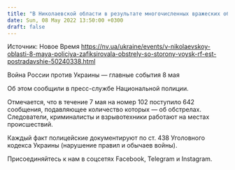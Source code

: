 ```yaml
---
title: "В Николаевской области в результате многочисленных вражеских обстрелов за минувшие сутки пострадали люди, повреждены здания и авто — фото"
date: Sun, 08 May 2022 13:50:00 +0300
draft: false
---
```

Источник: Новое Время https://nv.ua/ukraine/events/v-nikolaevskoy-oblasti-8-maya-policiya-zafiksirovala-obstrely-so-storony-voysk-rf-est-postradavshie-50240338.html


Война России против Украины — главные события 8 мая

Об этом сообщили в пресс-службе Национальной полиции.

Отмечается, что в течение 7 мая на номер 102 поступило 642 сообщения, подавляющее количество которых — об обстрелах. Следователи, криминалисты и взрывотехники работают на местах происшествий.

Каждый факт полицейские документируют по ст. 438 Уголовного кодекса Украины (нарушение правил и обычаев войны).

Присоединяйтесь к нам в соцсетях Facebook, Telegram и Instagram.
